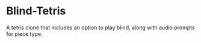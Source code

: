 # Blind-Tetris
A tetris clone that includes an option to play blind, along with audio prompts for piece type.
